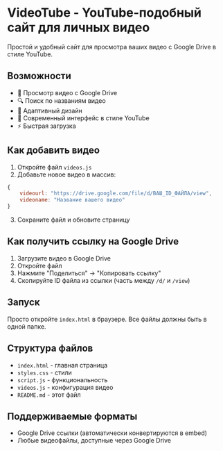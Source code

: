 # VideoTube - YouTube-подобный сайт для личных видео

Простой и удобный сайт для просмотра ваших видео с Google Drive в стиле YouTube.

## Возможности

- 🎥 Просмотр видео с Google Drive
- 🔍 Поиск по названиям видео
- 📱 Адаптивный дизайн
- 🎨 Современный интерфейс в стиле YouTube
- ⚡ Быстрая загрузка

## Как добавить видео

1. Откройте файл `videos.js`
2. Добавьте новое видео в массив:

```javascript
{
    videourl: "https://drive.google.com/file/d/ВАШ_ID_ФАЙЛА/view",
    videoname: "Название вашего видео"
}
```

3. Сохраните файл и обновите страницу

## Как получить ссылку на Google Drive

1. Загрузите видео в Google Drive
2. Откройте файл
3. Нажмите "Поделиться" → "Копировать ссылку"
4. Скопируйте ID файла из ссылки (часть между `/d/` и `/view`)

## Запуск

Просто откройте `index.html` в браузере. Все файлы должны быть в одной папке.

## Структура файлов

- `index.html` - главная страница
- `styles.css` - стили
- `script.js` - функциональность
- `videos.js` - конфигурация видео
- `README.md` - этот файл

## Поддерживаемые форматы

- Google Drive ссылки (автоматически конвертируются в embed)
- Любые видеофайлы, доступные через Google Drive 
